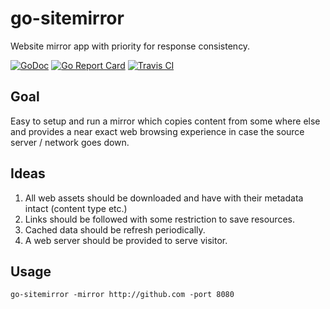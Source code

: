 # go-sitemirror
Website mirror app with priority for response consistency.

[![GoDoc](https://godoc.org/github.com/daohoangson/go-sitemirror/engine?status.svg)](https://godoc.org/github.com/daohoangson/go-sitemirror/engine)
[![Go Report Card](https://goreportcard.com/badge/github.com/daohoangson/go-sitemirror)](https://goreportcard.com/report/github.com/daohoangson/go-sitemirror)
[![Travis CI](https://api.travis-ci.org/daohoangson/go-sitemirror.svg?branch=master)](https://travis-ci.org/daohoangson/go-sitemirror)

## Goal
Easy to setup and run a mirror which copies content from some where else and provides a near exact web browsing experience in case the source server / network goes down.

## Ideas
1. All web assets should be downloaded and have with their metadata intact (content type etc.)
1. Links should be followed with some restriction to save resources.
1. Cached data should be refresh periodically.
1. A web server should be provided to serve visitor.

## Usage
`go-sitemirror -mirror http://github.com -port 8080`
